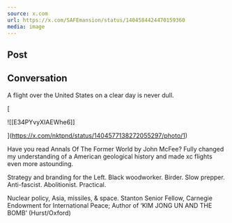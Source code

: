 ```yaml
---
source: x.com
url: https://x.com/SAFEmansion/status/1404584424470159360
media: image
---
```


## Post

## Conversation

A flight over the United States on a clear day is never dull.

[

![[E34PYvyXIAEWhe6]]



](https://x.com/nktpnd/status/1404577138272055297/photo/1)

Have you read Annals Of The Former World by John McFee? Fully changed my understanding of a American geological history and made xc flights even more astounding.



Strategy and branding for the Left. Black woodworker. Birder. Slow prepper. Anti-fascist. Abolitionist. Practical.

Nuclear policy, Asia, missiles, & space. Stanton Senior Fellow, Carnegie Endowment for International Peace; Author of ‘KIM JONG UN AND THE BOMB’ (Hurst/Oxford)


